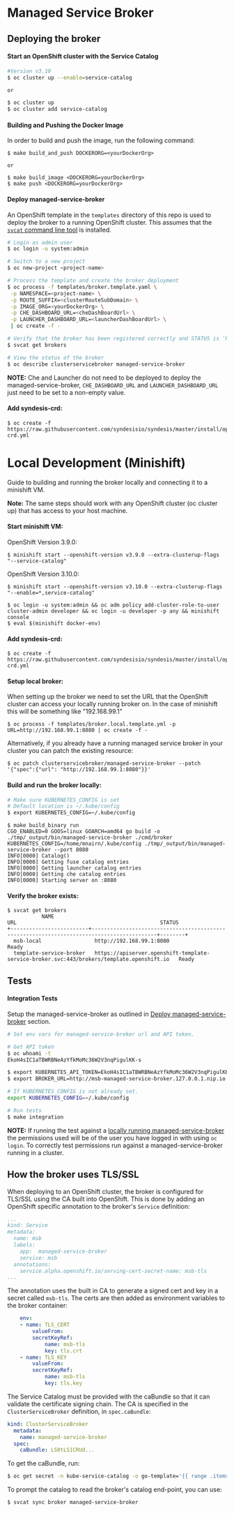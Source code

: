 # Managed Service Broker

## Deploying the broker

#### Start an OpenShift cluster with the Service Catalog
```sh
#Version v3.10
$ oc cluster up --enable=service-catalog

or

$ oc cluster up
$ oc cluster add service-catalog
```

#### Building and Pushing the Docker Image
In order to build and push the image, run the following command:
```
$ make build_and_push DOCKERORG=<yourDockerOrg>

or

$ make build_image <DOCKERORG=yourDockerOrg>
$ make push <DOCKERORG=yourDockerOrg>
```

#### Deploy managed-service-broker
An OpenShift template in the `templates` directory of this repo is used to deploy the broker to a running OpenShift cluster.
This assumes that the [`svcat` command line tool](https://github.com/kubernetes-incubator/service-catalog/blob/master/docs/install.md) is installed.

```sh
# Login as admin user
$ oc login -u system:admin

# Switch to a new project
$ oc new-project <project-name>

# Process the template and create the broker deployment
$ oc process -f templates/broker.template.yaml \
 -p NAMESPACE=<project-name> \
 -p ROUTE_SUFFIX=<clusterRouteSubDomain> \
 -p IMAGE_ORG=<yourDockerOrg> \
 -p CHE_DASHBOARD_URL=<cheDashBoardUrl> \
 -p LAUNCHER_DASHBOARD_URL=<launcherDashBoardUrl> \
 | oc create -f -

# Verify that the broker has been registered correctly and STATUS is 'Ready'
$ svcat get brokers

# View the status of the broker
$ oc describe clusterservicebroker managed-service-broker
```

__NOTE:__ Che and Launcher do not need to be deployed to deploy the managed-service-broker, `CHE_DASHBOARD_URL` and `LAUNCHER_DASHBOARD_URL` just need to be set to a non-empty value.
#### Add syndesis-crd:

```
$ oc create -f https://raw.githubusercontent.com/syndesisio/syndesis/master/install/operator/deploy/syndesis-crd.yml
```

# Local Development (Minishift)
Guide to building and running the broker locally and connecting it to a minishift VM.

__Note:__ The same steps should work with any OpenShift cluster (oc cluster up) that has access to your host machine.

#### Start minishift VM:

OpenShift Version 3.9.0:
```
$ minishift start --openshift-version v3.9.0 --extra-clusterup-flags "--service-catalog"
```

OpenShift Version 3.10.0:
```
$ minishift start --openshift-version v3.10.0 --extra-clusterup-flags "--enable=*,service-catalog"
```

```
$ oc login -u system:admin && oc adm policy add-cluster-role-to-user cluster-admin developer && oc login -u developer -p any && minishift console
$ eval $(minishift docker-env)
```

#### Add syndesis-crd:

```
$ oc create -f https://raw.githubusercontent.com/syndesisio/syndesis/master/install/operator/deploy/syndesis-crd.yml
```

#### Setup local broker:

When setting up the broker we need to set the URL that the OpenShift cluster can access your locally running broker on. In the case of minishift this will be something like "192.168.99.1"
```
$ oc process -f templates/broker.local.template.yml -p URL=http://192.168.99.1:8080 | oc create -f -
```

Alternatively, if you already have a running managed service broker in your cluster you can patch the existing resource:
```
$ oc patch clusterservicebroker/managed-service-broker --patch '{"spec":{"url": "http://192.168.99.1:8080"}}'
```

#### Build and run the broker locally:

```bash
# Make sure KUBERNETES_CONFIG is set
# Default location is ~/.kube/config
$ export KUBERNETES_CONFIG=~/.kube/config
```

```
$ make build_binary run
CGO_ENABLED=0 GOOS=linux GOARCH=amd64 go build -o ./tmp/_output/bin/managed-service-broker ./cmd/broker
KUBERNETES_CONFIG=/home/mnairn/.kube/config ./tmp/_output/bin/managed-service-broker --port 8080
INFO[0000] Catalog()
INFO[0000] Getting fuse catalog entries
INFO[0000] Getting launcher catalog entries
INFO[0000] Getting che catalog entries
INFO[0000] Starting server on :8080
```

#### Verify the broker exists:
```
$ svcat get brokers
           NAME                                                        URL                                              STATUS
+-------------------------+-------------------------------------------------------------------------------------------+--------+
  msb-local                 http://192.168.99.1:8080                                                                    Ready
  template-service-broker   https://apiserver.openshift-template-service-broker.svc:443/brokers/template.openshift.io   Ready
```

## Tests

#### Integration Tests

Setup the managed-service-broker as outlined in [Deploy managed-service-broker](#deploying-the-broker) section.
```bash
# Set env vars for managed-service-broker url and API token.

# Get API token
$ oc whoami -t
EkoH4sIC1aTBWRBNeAzYfkMoMc36W2V3nqPigulKK-s

$ export KUBERNETES_API_TOKEN=EkoH4sIC1aTBWRBNeAzYfkMoMc36W2V3nqPigulKK-s
$ export BROKER_URL=http://msb-managed-service-broker.127.0.0.1.nip.io // Your managed-service-broker route/URL

# If KUBERNETES_CONFIG is not already set.
export KUBERNETES_CONFIG=~/.kube/config

# Run tests
$ make integration
```

__NOTE:__ If running the test against a [locally running managed-service-broker](#local-development-minishift) the permissions used will be of the user you have logged in with using `oc login`.
To correctly test permissions run against a managed-service-broker running in a cluster.

## How the broker uses TLS/SSL

When deploying to an OpenShift cluster, the broker is configured for TLS/SSL using the CA built into OpenShift. 
This is done by adding an OpenShift specific annotation to the broker's `Service` definition: 

```yaml
...
kind: Service
metadata:
  name: msb
  labels:
    app:  managed-service-broker
    service: msb
  annotations:
    service.alpha.openshift.io/serving-cert-secret-name: msb-tls
...
```

The annotation uses the built in CA to generate a signed cert and key in a secret called `msb-tls`. The certs are then added as environment variables to the broker container:

```yaml
    env:
    - name: TLS_CERT
        valueFrom:
        secretKeyRef:
            name: msb-tls
            key: tls.crt
    - name: TLS_KEY
        valueFrom:
        secretKeyRef:
            name: msb-tls
            key: tls.key
```

The Service Catalog must be provided with the caBundle so that it can validate the certificate signing chain. 
The CA is specified in the `ClusterServiceBroker` definition, in `spec.caBundle`:

```yaml
kind: ClusterServiceBroker
  metadata:
    name: managed-service-broker
  spec:
    caBundle: LS0tLS1CRUd...
```

To get the caBundle, run:
```sh
$ oc get secret -n kube-service-catalog -o go-template='{{ range .items }}{{ if eq .type "kubernetes.io/service-account-token" }}{{ index .data "service-ca.crt" }}{{end}}{{"\n"}}{{end}}' | tail -n1
```

To prompt the catalog to read the broker's catalog end-point, you can use:
```
$ svcat sync broker managed-service-broker
```